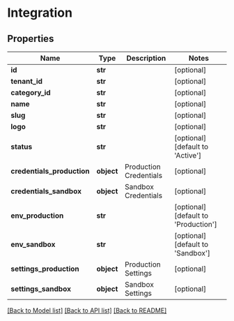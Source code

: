 # Integration

## Properties
Name | Type | Description | Notes
------------ | ------------- | ------------- | -------------
**id** | **str** |  | [optional] 
**tenant_id** | **str** |  | [optional] 
**category_id** | **str** |  | [optional] 
**name** | **str** |  | [optional] 
**slug** | **str** |  | [optional] 
**logo** | **str** |  | [optional] 
**status** | **str** |  | [optional] [default to 'Active']
**credentials_production** | **object** | Production Credentials | [optional] 
**credentials_sandbox** | **object** | Sandbox Credentials | [optional] 
**env_production** | **str** |  | [optional] [default to 'Production']
**env_sandbox** | **str** |  | [optional] [default to 'Sandbox']
**settings_production** | **object** | Production Settings | [optional] 
**settings_sandbox** | **object** | Sandbox Settings | [optional] 

[[Back to Model list]](../README.md#documentation-for-models) [[Back to API list]](../README.md#documentation-for-api-endpoints) [[Back to README]](../README.md)

